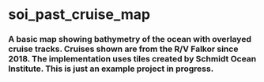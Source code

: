 # soi_past_cruise_map

### A basic map showing bathymetry of the ocean with overlayed cruise tracks.  Cruises shown are from the R/V Falkor since 2018. The implementation uses tiles created by Schmidt Ocean Institute.  This is just an example project in progress. 



